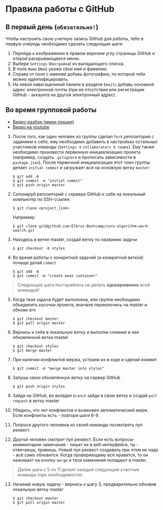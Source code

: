 # Правила работы с GitHub


## В первый день (`обязательно!`)

Чтобы настроить свою учетную запись GitHub для работы, тебе в первую очередь необходимо сделать следующие шаги:

1. Перейди к изображению в правом верхнем углу страницы GitHub и открой раскрывающееся меню.
2. Выбери `Settings` (`Настройки`) из выпадающего списка.
3. В поле `Name` (`Имя`) укажи свои имя и фамилию.
4. Справа от поля с именем добавь фотографию, по которой тебя можно идентифицировать.
5. На левой навигационной панели в разделе `Emails` добавь основной адрес электронной почты (при ее отсутствии или регистрации GitHub - аккаунта на другой электронный адрес).

## Во время групповой работы

- [Видео-разбор (мини-лекция)](https://youtu.be/NhaiZBp3j-o)
- [Видео на youtube](https://youtu.be/2IBp4KIDJyU)

1. После того, как один человек из группы сделал `fork` репозитория с заданием к себе, ему необходимо добавить в настройках остальных участников команды (`Settings` -> `Collaborators & teams`). Ему также необходимо произвести первичную инициализацию проекта (например, создать `.gitignore` и прописать зависимости в `package.json`). После первичной инициализации этот член группы делает `initial commit` и загружает всё на основную ветку `master`:
    ```
    $ git add -A
    $ git commit -m "initial commit"
    $ git push origin master
    ```

2. Склонируй репозиторий с сервера GitHub к себе на локальный компьютер по SSH-ссылке.
    ```
    $ git clone <project_link>
    ```
    Например:
    ```
    $ git clone git@github.com:Elbrus-Bootcamp/core-algorithm-word-search.git
    ```

3. Находясь в ветке master, создай ветку по названию задачи
    ```
    $ git checkout -b styles
    ```

4. Во время работы с конкретной задачей (и конкретной веткой) почаще делай `commit`
    ```
    $ git add -A
    $ git commit -m "create main container"
    ```

> Следующие шаги постарайтесь не делать **одновременно** всей командой!

5. Когда твоя задача будет выполнена, или группе необходимо объединить кусочки проекта, вначале переключись на master и обнови его
    ```
    $ git checkout master
    $ git pull origin master
    ```

6. Вернись к себе в локальную ветку и выполни слияние в нее обновленной ветки master
    ``` 
    $ git checkout styles
    $ git merge master
    ```

7. При наличии конфликтов мержа, устрани их в коде и сделай коммит
    ``` 
    $ git commit -m "merge master into styles"
    ```

8. Запушь свою обновлённую ветку на сервер GitHub
    ```
    $ git push origin styles
    ```

9. Зайди на GitHub, во вкладке `branch` зайди в свою ветку и создай `pull request` в ветку master

10. Убедись, что нет конфликтов и возможен автоматический мерж. Если конфликты есть - повтори шаги 6-9.

11. Попроси другого человека из своей команды посмотреть пул реквест.

12. Другой человек смотрит пул реквест. Если есть вопросы-комментарии-замечания - пишет их в веб-интерфейсе, ты  - отвечаешь, правишь. Новый пул реквест создавать при этом не надо - всё само обновится. Когда проверяющему всё нравится, то он нажимает на кнопку `merge` и твои изменения попадают в master.

> Далее шаги с 5 по 11 делает каждый следующий участник команды (*при необходимости*).

13. Начинай новую задачу - вернись к шагу 3, предварительно обновив локальную ветку master
    ```
    $ git checkout master
    $ git pull origin master
    ```
